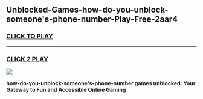 
## Unblocked-Games-how-do-you-unblock-someone's-phone-number-Play-Free-2aar4
<h3>
<a href="https://premium76.site?title=how-do-you-unblock-someone's-phone-number&ref=18A1">CLICK TO PLAY</a></h3>
<hr>

<h3>
<a href="https://premium76.site?title=how-do-you-unblock-someone's-phone-number&ref=18A1">CLICK 2 PLAY</a>
  
</h3>

<a href="https://premium76.site?title=how-do-you-unblock-someone's-phone-number&ref=18A1"><img src="https://clearcache.store/games.png"></a>


**how-do-you-unblock-someone's-phone-number games unblocked: Your Gateway to Fun and Accessible Online Gaming**
